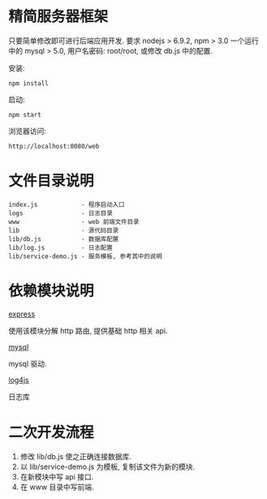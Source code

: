 # 精简服务器框架

只要简单修改即可进行后端应用开发.
要求 nodejs > 6.9.2, npm > 3.0
一个运行中的 mysql > 5.0, 用户名密码: root/root, 或修改 db.js 中的配置.

安装:

`npm install`

启动:

`npm start`

浏览器访问:

`http://localhost:8080/web`


# 文件目录说明

```
index.js            - 程序启动入口  
logs                - 日志目录  
www                 - web 前端文件目录  
lib                 - 源代码目录  
lib/db.js           - 数据库配置
lib/log.js          - 日志配置
lib/service-demo.js - 服务模板, 参考其中的说明
```

# 依赖模块说明

[express](http://expressjs.com/)

使用该模块分解 http 路由, 提供基础 http 相关 api.

[mysql](https://github.com/mysqljs/mysql)

mysql 驱动.

[log4js](https://github.com/log4js-node/log4js-node)

日志库


# 二次开发流程

1. 修改 lib/db.js 使之正确连接数据库.
2. 以 lib/service-demo.js 为模板, 复制该文件为新的模块.
3. 在新模块中写 api 接口.
4. 在 www 目录中写前端.